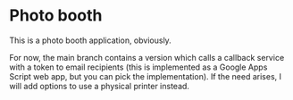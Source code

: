 # Photo booth

This is a photo booth application, obviously.

For now, the main branch contains a version which calls a callback service with
a token to email recipients (this is implemented as a Google Apps Script web
app, but you can pick the implementation). If the need arises, I will add
options to use a physical printer instead.
